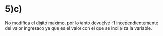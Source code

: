 # 5)c)
No modifica el digito maximo, por lo tanto devuelve -1 independientemente del valor ingresado ya que es el valor con el que se inciializa la variable.